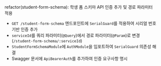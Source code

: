 refactor(student-form-schema): 학생 폼 스키마 API 인증 추가 및 경로 파라미터 적용

- `GET /student-form-schema` 엔드포인트에 `SerialGuard`를 적용하여 시리얼 번호 기반 인증 추가
- `serviceId`를 쿼리 파라미터(`@Query`)에서 경로 파라미터(`@Param`)로 변경 (`/student-form-schema/:serviceId`)
- `StudentFormSchemaModule`에 `AuthModule`을 임포트하여 `SerialGuard` 의존성 해결
- Swagger 문서에 `ApiBearerAuth`를 추가하여 인증 요구사항 명시
